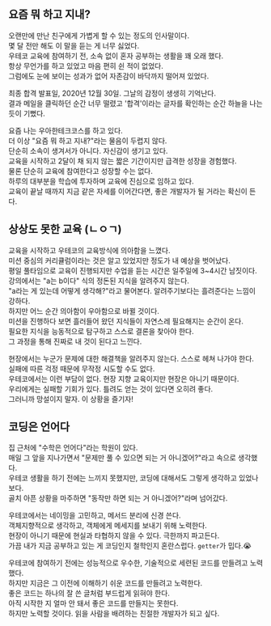 ## 요즘 뭐 하고 지내?

오랜만에 만난 친구에게 가볍게 할 수 있는 정도의 인사말이다.<br>
몇 달 전만 해도 이 말을 듣는 게 너무 싫었다.<br>
우테코 교육에 참여하기 전, 소속 없이 혼자 공부하는 생활을 꽤 오래 했다.<br>
항상 무언가를 하고 있었고 마음 편히 쉰 적이 없었다.<br>
그럼에도 눈에 보이는 성과가 없어 자존감이 바닥까지 떨어져 있었다.<br>

최종 합격 발표일, 2020년 12월 30일. 그날의 감정이 생생히 기억난다.<br>
결과 메일을 클릭하던 순간 너무 떨렸고 '합격'이라는 글자를 확인하는 순간 하늘을 나는 듯이 기뻤다.<br>

요즘 나는 우아한테크코스를 하고 있다.<br>
더 이상 "요즘 뭐 하고 지내?"라는 물음이 두렵지 않다.<br>
단순히 소속이 생겨서가 아니다. 자신감이 생기고 있다.<br>
교육을 시작하고 2달이 채 되지 않는 짧은 기간이지만 급격한 성장을 경험했다.<br>
물론 단순히 교육에 참여한다고 성장할 수는 없다.<br>
하루의 대부분을 학습에 투자하며 교육에 진심으로 임하고 있다.<br>
교육이 끝날 때까지 지금 같은 자세를 이어간다면, 좋은 개발자가 될 거라는 확신이 든다.<br>

## 상상도 못한 교육 (ㄴㅇㄱ)

교육을 시작하고 우테코의 교육방식에 의아함을 느꼈다.<br>
미션 중심의 커리큘럼이라는 것은 알고 있었지만 정도가 내 예상을 벗어났다.<br>
평일 풀타임으로 교육이 진행되지만 수업을 듣는 시간은 일주일에 3~4시간 남짓이다.<br>
강의에서는 "a는 b이다" 식의 정돈된 지식을 알려주지 않는다.<br>
"a라는 게 있는데 어떻게 생각해?"라고 물어본다. 알려주기보다는 흘려준다는 느낌이 강하다.<br>
하지만 어느 순간 의아함이 우아함으로 바뀔 것이다.<br>
미션을 진행하다 보면 흘러들어 왔던 지식들이 자연스레 필요해지는 순간이 온다.<br>
필요한 지식을 능동적으로 탐구하고 스스로 결론을 찾아야 한다.<br>
그 과정을 통해 진짜로 내 것이 된다고 느낀다.<br>

현장에서는 누군가 문제에 대한 해결책을 알려주지 않는다. 스스로 헤쳐 나가야 한다.<br>
실패에 따른 걱정 때문에 무작정 시도할 수도 없다.<br>
우테코에서는 이런 부담이 없다. 현장 지향 교육이지만 현장은 아니기 때문이다.<br>
우리에게는 실패할 기회가 있다. 틀려도 얻는 것이 있다면 오히려 좋다.<br>
그러니까 망설이지 말자. 이 상황을 즐기자!<br>

## 코딩은 언어다

집 근처에 "수학은 언어다"라는 학원이 있다.<br>
매일 그 앞을 지나가면서 "문제만 풀 수 있으면 되는 거 아니겠어?"라고 속으로 생각했다.<br>
우테코 생활을 하기 전에는 느끼지 못했지만, 코딩에 대해서도 그렇게 생각하고 있었나 보다.<br>
골치 아픈 상황을 마주하면 "동작만 하면 되는 거 아니겠어?"라며 넘어갔다.<br>

우테코에서는 네이밍을 고민하고, 메서드 분리에 신경 쓴다.<br>
객체지향적으로 생각하고, 객체에게 메세지를 보내기 위해 노력한다.<br>
현장이 아니기 때문에 현실과 타협하지 않을 수 있다. 극한까지 파고든다.<br>
가끔 내가 지금 공부하고 있는 게 코딩인지 철학인지 혼란스럽다. `getter`가 밉다.😭<br>

우테코에 참여하기 전에는 성능적으로 우수한, 기술적으로 세련된 코드를 만들려고 노력했다.<br>
하지만 지금은 그 이전에 이해하기 쉬운 코드를 만들려고 노력한다.<br>
좋은 코드는 하나의 잘 쓴 글처럼 부드럽게 읽혀야 한다.<br>
아직 시작한 지 얼마 안 돼서 좋은 코드를 만들지는 못한다.<br>
하지만 노력할 것이다. 읽을 사람을 배려하는 친절한 개발자가 되고 싶다.<br>
